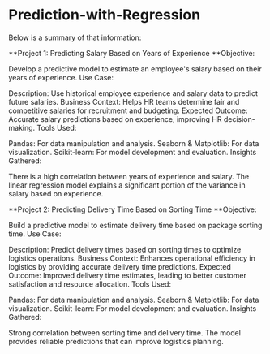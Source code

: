 # Prediction-with-Regression

Below is a summary of that information:

**Project 1: Predicting Salary Based on Years of Experience
**Objective:

Develop a predictive model to estimate an employee's salary based on their years of experience.
Use Case:

Description: Use historical employee experience and salary data to predict future salaries.
Business Context: Helps HR teams determine fair and competitive salaries for recruitment and budgeting.
Expected Outcome: Accurate salary predictions based on experience, improving HR decision-making.
Tools Used:

Pandas: For data manipulation and analysis.
Seaborn & Matplotlib: For data visualization.
Scikit-learn: For model development and evaluation.
Insights Gathered:

There is a high correlation between years of experience and salary.
The linear regression model explains a significant portion of the variance in salary based on experience.


**Project 2: Predicting Delivery Time Based on Sorting Time
**Objective:

Build a predictive model to estimate delivery time based on package sorting time.
Use Case:

Description: Predict delivery times based on sorting times to optimize logistics operations.
Business Context: Enhances operational efficiency in logistics by providing accurate delivery time predictions.
Expected Outcome: Improved delivery time estimates, leading to better customer satisfaction and resource allocation.
Tools Used:

Pandas: For data manipulation and analysis.
Seaborn & Matplotlib: For data visualization.
Scikit-learn: For model development and evaluation.
Insights Gathered:

Strong correlation between sorting time and delivery time.
The model provides reliable predictions that can improve logistics planning.
